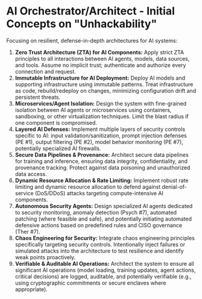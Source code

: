 # AI Orchestrator/Architect - Initial Concepts on "Unhackability"

Focusing on resilient, defense-in-depth architectures for AI systems:

1.  **Zero Trust Architecture (ZTA) for AI Components:** Apply strict ZTA principles to all interactions between AI agents, models, data sources, and tools. Assume no implicit trust; authenticate and authorize every connection and request.
2.  **Immutable Infrastructure for AI Deployment:** Deploy AI models and supporting infrastructure using immutable patterns. Treat infrastructure as code, rebuild/redeploy on changes, minimizing configuration drift and persistent threats.
3.  **Microservices/Agent Isolation:** Design the system with fine-grained isolation between AI agents or microservices using containers, sandboxing, or other virtualization techniques. Limit the blast radius if one component is compromised.
4.  **Layered AI Defenses:** Implement multiple layers of security controls specific to AI: input validation/sanitization, prompt injection defenses (PE #1), output filtering (PE #2), model behavior monitoring (PE #7), potentially specialized AI firewalls.
5.  **Secure Data Pipelines & Provenance:** Architect secure data pipelines for training and inference, ensuring data integrity, confidentiality, and provenance tracking. Protect against data poisoning and unauthorized data access.
6.  **Dynamic Resource Allocation & Rate Limiting:** Implement robust rate limiting and dynamic resource allocation to defend against denial-of-service (DoS/DDoS) attacks targeting compute-intensive AI components.
7.  **Autonomous Security Agents:** Design specialized AI agents dedicated to security monitoring, anomaly detection (Psych #7), automated patching (where feasible and safe), and potentially initiating automated defensive actions based on predefined rules and CISO governance (Ther #7).
8.  **Chaos Engineering for Security:** Integrate chaos engineering principles specifically targeting security controls. Intentionally inject failures or simulated attacks into the architecture to test resilience and identify weak points proactively.
9.  **Verifiable & Auditable AI Operations:** Architect the system to ensure all significant AI operations (model loading, training updates, agent actions, critical decisions) are logged, auditable, and potentially verifiable (e.g., using cryptographic commitments or secure enclaves where appropriate). 